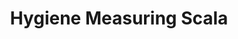 ---
layout: article
title: Hygiene Measuring Scala
description: 
  - This template shows the current hygiene status of the production.
lang: en
weight: 500
isDraft: false
ref: Measuring_Scala
category:
  - Food
  - Hygiene
image: Measuring_Scala_EN.png
download: Measuring_Scala_EN.pbmx
overview_description:
overview_benefits:
overview_data_sources:
---